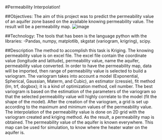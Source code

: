 #Permeability Interpolation!

##Objectives:
The aim of this project was to predict the permeability value of an aquifer zone based on the available knowing permeability value. The result will be a permeability map. 
![image](https://user-images.githubusercontent.com/54869269/134154277-c196d133-2ed0-47d5-b7a8-cfac1fccd956.png)

##Technology:
The tools that has been is the language python with the libraries:
-Pandas, numpy, matplotlib, skgstat (variogram, krigring), scipy.

##Description
The method to accomplish this task is Kriging. 
The knowing permeability value is on excel file. The excel file contain the coordinate value (longitude and latitude), permeability value, name the aquifer, permeability value converted.
In order to have the permeability map, data will be imported, then range of permeability value is selected to build a variogram. The variogram takes into account a model (Exponential, Spherical, Gaussian, Materm, and Cubic), an estimator (cressie), fit method (lm, trf, dogbox); it is a kind of optimization method, cell number.  The best variogram is based on the estimation of the parameters of the variogram so that the selected permeability value will highly correlate to the model (fit the shape of the model).
After the creation of the variogram, a grid is set up according to the maximum and minimum values of the permeability value. The interpolation of the permeability value is done on 2D grid with the variogram created and kriging method. As the result, a permeability map is obtained. The permeability value of the aquifer is known everywhere. This map can be used for simulation, to know where the heater water on the aquifer is.


